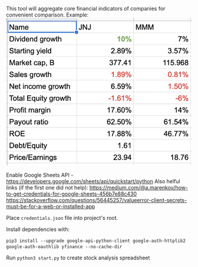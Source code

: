 This tool will aggregate core financial indicators of companies for convenient comparison.
Example:
![](demo.jpg)

Enable Google Sheets API - https://developers.google.com/sheets/api/quickstart/python
Also helful links (if the first one did not help):
https://medium.com/@a.marenkov/how-to-get-credentials-for-google-sheets-456b7e88c430
https://stackoverflow.com/questions/56445257/valueerror-client-secrets-must-be-for-a-web-or-installed-app

Place `credentials.json` file into project's root.

Install dependencies with:
```
pip3 install --upgrade google-api-python-client google-auth-httplib2 google-auth-oauthlib yfinance --no-cache-dir
```

Run `python3 start.py` to create stock analysis spreadsheet
